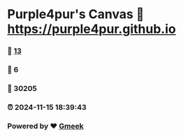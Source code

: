 # Purple4pur's Canvas :link: https://purple4pur.github.io 
### :page_facing_up: [13](https://purple4pur.github.io/tag.html) 
### :speech_balloon: 6 
### :hibiscus: 30205 
### :alarm_clock: 2024-11-15 18:39:43 
### Powered by :heart: [Gmeek](https://github.com/Meekdai/Gmeek)

